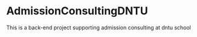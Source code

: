 # AdmissionConsultingDNTU
This is a back-end project supporting admission consulting at dntu school
